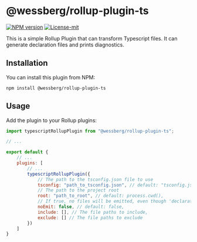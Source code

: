 # @wessberg/rollup-plugin-ts
[![NPM version][npm-version-image]][npm-version-url]
[![License-mit][license-mit-image]][license-mit-url]

[license-mit-url]: https://opensource.org/licenses/MIT

[license-mit-image]: https://img.shields.io/badge/License-MIT-yellow.svg

[npm-version-url]: https://www.npmjs.com/package/@wessberg/rollup-plugin-ts

[npm-version-image]: https://badge.fury.io/js/%40wessberg%2Frollup-plugin-ts.svg

This is a simple Rollup Plugin that can transform Typescript files.
It can generate declaration files and prints diagnostics.

## Installation

You can install this plugin from NPM:

```text
npm install @wessberg/rollup-plugin-ts
``` 

## Usage

Add the plugin to your Rollup plugins:

```javascript
import typescriptRollupPlugin from "@wessberg/rollup-plugin-ts";

// ...

export default {
    // ...
	plugins: [
		// ...
		typescriptRollupPlugin({
		    // The path to the tsconfig.json file to use
			tsconfig: "path_to_tsconfig.json", // default: "tsconfig.json",
			// The path to the project root
			root: "path_to_root", // default: process.cwd(),
			// If true, no files will be emitted, even though 'declaration' is true in the tsconfig.json file
			noEmit: false, // default: false,
			include: [], // The file paths to include,
			exclude: [] // The file paths to exclude
		})
	]
}
```